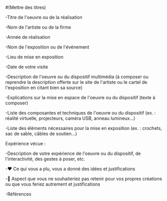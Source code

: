 #(Mettre des titres)


 -Titre de l'oeuvre ou de la réalisation

 -Nom de l'artiste ou de la firme

 -Année de réalisation

 -Nom de l'exposition ou de l'événement

 -Lieu de mise en exposition

 -Date de votre visite

 -Description de l'oeuvre ou du dispositif multimédia (à composer ou reprendre la description offerte sur le site de l'artiste ou le cartel de l'exposition en citant bien sa source)

 -Explications sur la mise en espace de l'oeuvre ou du dispositif (texte à composer)

 -Liste des composantes et techniques de l'oeuvre ou du dispositif (ex. : réalité virtuelle, projecteurs, caméra USB, anneau lumineux...)

 -Liste des éléments nécessaires pour la mise en exposition (ex. : crochets, sac de sable, câbles de soutien...)

 Expérience vécue :

 -Description de votre expérience de l'oeuvre ou du dispositif, de l'interactivité, des gestes à poser, etc.

 -❤️ Ce qui vous a plu, vous a donné des idées et justifications

 -🤔 Aspect que vous ne souhaiteriez pas retenir pour vos propres créations ou que vous feriez autrement et justifications

 -Références
